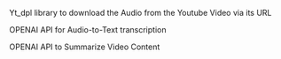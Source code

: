 Yt_dpl library to download the Audio from the Youtube Video via its URL

OPENAI API for Audio-to-Text transcription

OPENAI API to Summarize Video Content
